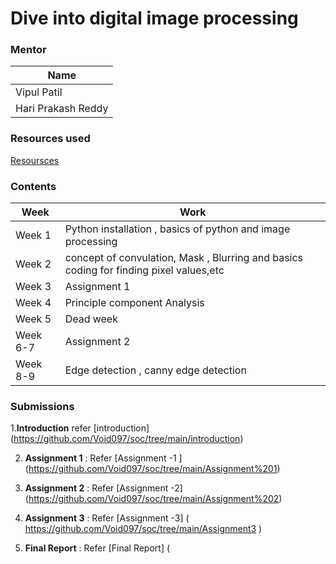 # Dive into digital image processing
### Mentor
| Name | 
| ----------- | 
| Vipul Patil  | 
|Hari Prakash Reddy | 
### Resources used 
[Resoursces](https://docs.google.com/document/d/13G7C5Ij-ydmgsUZ4SndDVvtHXZmr-tc5dcs3NWqZ1qQ/edit?usp=sharing)
 ### Contents
 | Week | Work |
 |----------- | ----------- |
 |Week 1 | Python installation , basics of python and image processing |
 |Week 2 | concept of convulation, Mask , Blurring and basics coding for finding pixel values,etc|
 |Week 3 | Assignment 1 |
 |Week 4 | Principle component Analysis|
 |Week 5| Dead week |
 |Week 6-7| Assignment 2 |
 |Week 8-9| Edge detection , canny edge detection |
 
 ### Submissions
 1.**Introduction** refer [introduction]
(https://github.com/Void097/soc/tree/main/introduction)

 2. **Assignment 1** : Refer [Assignment -1 ]
 (https://github.com/Void097/soc/tree/main/Assignment%201)

  3. **Assignment 2** : Refer [Assignment -2]
  (https://github.com/Void097/soc/tree/main/Assignment%202)
  4. **Assignment 3** : Refer [Assignment -3]
  ( https://github.com/Void097/soc/tree/main/Assignment3 )
  5. **Final Report** : Refer [Final Report]
   (   
